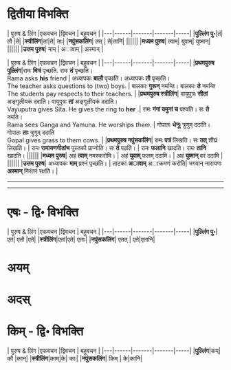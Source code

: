 # द्वितीया विभक्ति  

| पुरुष & लिंग |एकवचन |द्विवचन | बहुवचन |
|---|------|-------|-------|-----|
|**पुल्लिंग पु॰**|तं| तौ |ते|
|**स्त्रीलिंग**|तां|ते| ताः|
|**नपुंसकलिंग**| तत् | ते|तानि|
||||||
|**मध्यम पुरुष**| त्वाम्| युवाम्| युष्मान्|
||||||
|**उत्तम पुरुष**| माम् | अावाम् | अस्मान् |


| पुरुष & लिंग |एकवचन |द्विवचन | बहुवचन |
|---|------|-------|-------|-----|
|**प्रथमपुरुष पुल्लिंग**|रामः **मित्रं** पृच्छति. रामः **तं** पृच्छति। <br>Rama asks **his** friend | अध्यापकः **बालौ** पृच्छति। अध्यापकः **तौ** पृच्छति। <br> The teacher asks questions to (two) boys.  | बालकाः **गुरून्** नमन्ति। बालकाः **ते** नमन्ति <br> The students pay respects to their teachers. |
|**प्रथमपुरुष स्त्रीलिंग**| वायुपुत्रः **सीतां** अङ्गुलीयकं ददाति। वायुपुत्रः **तां** अङ्गुलीयकं ददाति। <br> Vayuputra gives  Sita. He gives the ring to **her** .| रामः **गंगां यमुनां च** पश्यति। सः **ते** नमति। <br> Rama sees Ganga and Yamuna. He worships *them*. | गोपालः **धेनूः** त्रुणुम् ददाति। गोपालः **ताः** त्रुणुम् ददाति <br> Gopal gives grass to them cows. |
|**प्रथमपुरुष नपुंसकलिंग**| रामः **पत्रं** लिखति। सः **तत्** शीघ्रं लिखति। | रामः **रामायणगीतांच** पुस्तकौ प्राप्नोति। सः **ते** पठति। | रामः **फलानि** खादति। रामः **तानि** खादति। 
||||||
|**मध्यम पुरुष**| अहं **त्वाम्** नमस्करोमि। | अहं **युवाम्** फलम् ददामि। | अहं **युष्मान्** वरं ददामि |
||||||
|**उत्तम पुरुष**| अध्यापकः **माम्** प्रश्नं पृच्छति। | ताटका **अावाम्** अाक्रमणं करोति| भगवान् नारायणः **अस्मान्** निरंतरं रक्षति। |


**************
**************


# एषः - द्वि॰ विभक्ति

| पुरुष & लिंग |एकवचन |द्विवचन | बहुवचन |
|---|------|-------|-------|-----|
|**पुल्लिंग पु॰**|एतं| एतौ |एते|
|**स्त्रीलिंग**|एतां|एते| एताः|
|**नपुंसकलिंग**| एतत् | एते|एतानि|


# अयम्

# अदस्

# किम् - द्वि॰ विभक्ति
| पुरुष & लिंग |एकवचन |द्विवचन | बहुवचन |
|---|------|-------|-------|-----|
|**पुल्लिंग**|कम्| कौ |कान्|
|**स्त्रीलिंग**|काम्|के| काः|
|**नपुंसकलिंग**| किम् | के|कानि|



 